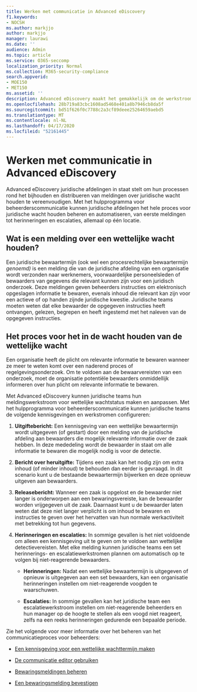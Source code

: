 ```yaml
---
title: Werken met communicatie in Advanced eDiscovery
f1.keywords:
- NOCSH
ms.author: markjjo
author: markjjo
manager: laurawi
ms.date: ''
audience: Admin
ms.topic: article
ms.service: O365-seccomp
localization_priority: Normal
ms.collection: M365-security-compliance
search.appverid:
- MOE150
- MET150
ms.assetid: ''
description: Advanced eDiscovery maakt het gemakkelijk om de werkstroom voor meldingen over juridische in- en uit te stellen over het informeren van voogden in juridische onderzoeken.
ms.openlocfilehash: 28b719a83cbc1608ad5468e401a8b7946cb8da5f
ms.sourcegitcommit: bd51f626f0c7788c2a3cf89deee25264659aebd5
ms.translationtype: MT
ms.contentlocale: nl-NL
ms.lasthandoff: 04/17/2020
ms.locfileid: "52161445"
---
```

# <a name="work-with-communications-in-advanced-ediscovery"></a>Werken met communicatie in Advanced eDiscovery

Advanced eDiscovery juridische afdelingen in staat stelt om hun processen rond het bijhouden en distribueren van meldingen over juridische wacht houden te vereenvoudigen. Met het hulpprogramma voor beheerderscommunicatie kunnen juridische afdelingen het hele proces voor juridische wacht houden beheren en automatiseren, van eerste meldingen tot herinneringen en escalaties, allemaal op één locatie.

## <a name="what-is-a-legal-hold-notification"></a>Wat is een melding over een wettelijke wacht houden?

Een juridische bewaartermijn (ook wel een procesrechtelijke bewaartermijn *genoemd)* is een melding die van de juridische afdeling van een organisatie wordt verzonden naar werknemers, voorwaardelijke personeelsleden of bewaarders van gegevens die relevant kunnen zijn voor een juridisch onderzoek. Deze meldingen geven beheerders instructies om elektronisch opgeslagen informatie te bewaren, evenals inhoud die relevant kan zijn voor een actieve of op handen zijnde juridische kwestie. Juridische teams moeten weten dat elke bewaarder de opgegeven instructies heeft ontvangen, gelezen, begrepen en heeft ingestemd met het naleven van de opgegeven instructies.

## <a name="the-legal-hold-notification-process"></a>Het proces voor het in de wacht houden van de wettelijke wacht

Een organisatie heeft de plicht om relevante informatie te bewaren wanneer ze meer te weten komt over een naderend proces of regelgevingsonderzoek. Om te voldoen aan de bewaarvereisten van een onderzoek, moet de organisatie potentiële bewaarders onmiddellijk informeren over hun plicht om relevante informatie te bewaren.

Met Advanced eDiscovery kunnen juridische teams hun meldingswerkstroom voor wettelijke wachtstatus maken en aanpassen. Met het hulpprogramma voor beheerderscommunicatie kunnen juridische teams de volgende kennisgevingen en werkstromen configureren:

1. **Uitgiftebericht:** Een kennisgeving van een wettelijke bewaartermijn wordt uitgegeven (of gestart) door een melding van de juridische afdeling aan bewaarders die mogelijk relevante informatie over de zaak hebben. In deze mededeling wordt de bewaarder in staat om alle informatie te bewaren die mogelijk nodig is voor de detectie.

2. **Bericht over heruitgifte:** Tijdens een zaak kan het nodig zijn om extra inhoud (of minder inhoud) te behouden dan eerder is gevraagd. In dit scenario kunt u de bestaande bewaartermijn bijwerken en deze opnieuw uitgeven aan bewaarders.

3. **Releasebericht:** Wanneer een zaak is opgelost en de bewaarder niet langer is onderworpen aan een bewaringsvereiste, kan de bewaarder worden vrijgegeven uit de zaak. Daarnaast kunt u de bewaarder laten weten dat deze niet langer verplicht is om inhoud te bewaren en instructies te geven over het hervatten van hun normale werkactiviteit met betrekking tot hun gegevens.

4. **Herinneringen en escalaties:** In sommige gevallen is het niet voldoende om alleen een kennisgeving uit te geven om te voldoen aan wettelijke detectievereisten. Met elke melding kunnen juridische teams een set herinnerings- en escalatiewerkstromen plannen om automatisch op te volgen bij niet-reagerende bewaarders.

   - **Herinneringen:** Nadat een wettelijke bewaartermijn is uitgegeven of opnieuw is uitgegeven aan een set bewaarders, kan een organisatie herinneringen instellen om niet-reagerende voogden te waarschuwen.

   - **Escalaties:** In sommige gevallen kan het juridische team een escalatiewerkstroom instellen om niet-reagerende beheerders en hun manager op de hoogte te stellen als een voogd niet reageert, zelfs na een reeks herinneringen gedurende een bepaalde periode.

Zie het volgende voor meer informatie over het beheren van het communicatieproces voor beheerders: 

- [Een kennisgeving voor een wettelijke wachttermijn maken](create-hold-notification.md)

- [De communicatie editor gebruiken](using-communications-editor.md)

- [Bewaringsmeldingen beheren](manage-hold-notification.md)

- [Een bewaringsmelding bevestigen](acknowledge-hold-notification.md)
